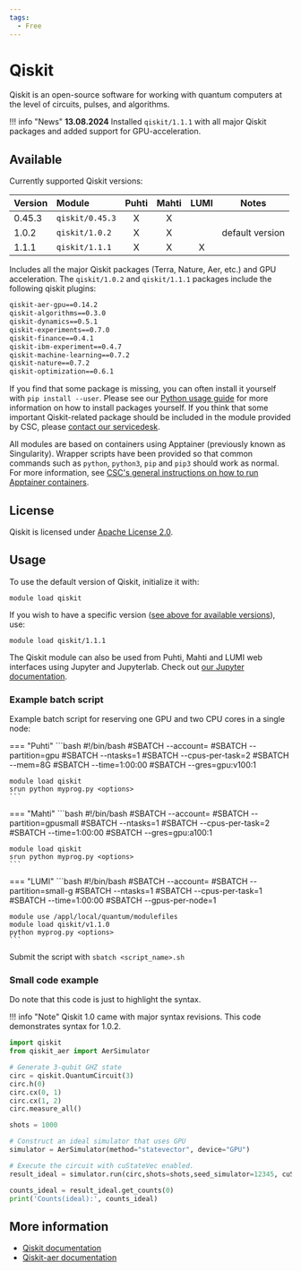 ```yaml
---
tags:
  - Free
---
```


# Qiskit

Qiskit is an open-source software for working with quantum computers at the level
of circuits, pulses, and algorithms. 

!!! info "News"
     **13.08.2024** Installed `qiskit/1.1.1` with all major Qiskit packages and
     added support for GPU-acceleration.

## Available

Currently supported Qiskit versions:

| Version | Module          | Puhti | Mahti | LUMI  | Notes           |
| :------ | :-------------- | :---: | :---: | :---: | --------------- |
| 0.45.3  | `qiskit/0.45.3` |   X   |   X   |       |                 |
| 1.0.2   | `qiskit/1.0.2`  |   X   |   X   |       | default version |
| 1.1.1   | `qiskit/1.1.1`  |   X   |   X   |   X   |                 |

Includes all the major Qiskit packages (Terra, Nature, Aer, etc.) and GPU acceleration. The `qiskit/1.0.2` and `qiskit/1.1.1` packages include the following qiskit plugins:

```bash
qiskit-aer-gpu==0.14.2
qiskit-algorithms==0.3.0
qiskit-dynamics==0.5.1
qiskit-experiments==0.7.0
qiskit-finance==0.4.1
qiskit-ibm-experiment==0.4.7
qiskit-machine-learning==0.7.2
qiskit-nature==0.7.2
qiskit-optimization==0.6.1
```


If you find that some package is missing, you can often install it yourself with `pip install --user`.
Please see our [Python usage guide](../support/tutorials/python-usage-guide.md#installing-python-packages-to-existing-modules) for
more information on how to install packages yourself. If you think that some important
Qiskit-related package should be included in the module provided by CSC, please
[contact our servicedesk](../support/contact.md).

All modules are based on containers using Apptainer (previously known as Singularity).
Wrapper scripts have been provided so that common commands such as `python`,
`python3`, `pip` and `pip3` should work as normal. For more information, see
[CSC's general instructions on how to run Apptainer containers](../computing/containers/run-existing.md).

## License

Qiskit is licensed under
[Apache License 2.0](https://github.com/Qiskit/qiskit-metapackage/blob/master/LICENSE.txt).

## Usage

To use the default version of Qiskit, initialize
it with:

```text
module load qiskit
```

If you wish to have a specific version ([see above for available
versions](#available)), use:

```text
module load qiskit/1.1.1
```

The Qiskit module can also be used from Puhti, Mahti and LUMI web interfaces using Jupyter and
Jupyterlab. Check out [our Jupyter documentation](../../computing/webinterface/jupyter/). 

### Example batch script

Example batch script for reserving one GPU and two CPU cores in a single node:

=== "Puhti"
    ```bash
    #!/bin/bash
    #SBATCH --account=<project>
    #SBATCH --partition=gpu
    #SBATCH --ntasks=1
    #SBATCH --cpus-per-task=2
    #SBATCH --mem=8G
    #SBATCH --time=1:00:00
    #SBATCH --gres=gpu:v100:1
        
    module load qiskit
    srun python myprog.py <options>
    ```

=== "Mahti"
    ```bash
    #!/bin/bash
    #SBATCH --account=<project>
    #SBATCH --partition=gpusmall
    #SBATCH --ntasks=1
    #SBATCH --cpus-per-task=2
    #SBATCH --time=1:00:00
    #SBATCH --gres=gpu:a100:1
    
    module load qiskit
    srun python myprog.py <options>
    ```

=== "LUMI"
    ```bash
    #!/bin/bash
    #SBATCH --account=<project>
    #SBATCH --partition=small-g
    #SBATCH --ntasks=1
    #SBATCH --cpus-per-task=1
    #SBATCH --time=1:00:00
    #SBATCH --gpus-per-node=1
    
    module use /appl/local/quantum/modulefiles
    module load qiskit/v1.1.0
    python myprog.py <options>
    ```


Submit the script with `sbatch <script_name>.sh`

### Small code example

Do note that this code is just to highlight the syntax.

!!! info "Note"
     Qiskit 1.0 came with major syntax revisions. This code demonstrates syntax for 1.0.2.

```Python
import qiskit
from qiskit_aer import AerSimulator

# Generate 3-qubit GHZ state
circ = qiskit.QuantumCircuit(3)
circ.h(0)
circ.cx(0, 1)
circ.cx(1, 2)
circ.measure_all()

shots = 1000

# Construct an ideal simulator that uses GPU
simulator = AerSimulator(method="statevector", device="GPU")

# Execute the circuit with cuStateVec enabled. 
result_ideal = simulator.run(circ,shots=shots,seed_simulator=12345, cuStateVec_enable=True).result()

counts_ideal = result_ideal.get_counts(0)
print('Counts(ideal):', counts_ideal)
```

## More information

- [Qiskit documentation](https://qiskit.org/documentation/getting_started.html)
- [Qiskit-aer documentation](https://qiskit.org/ecosystem/aer/tutorials/index.html)
